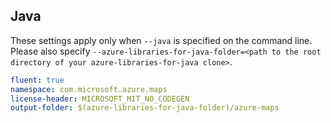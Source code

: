 ## Java

These settings apply only when `--java` is specified on the command line.
Please also specify `--azure-libraries-for-java-folder=<path to the root directory of your azure-libraries-for-java clone>`.

``` yaml $(java)
fluent: true
namespace: com.microsoft.azure.maps
license-header: MICROSOFT_MIT_NO_CODEGEN
output-folder: $(azure-libraries-for-java-folder)/azure-maps
```
